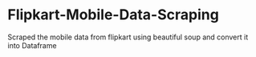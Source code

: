 # Flipkart-Mobile-Data-Scraping
Scraped the mobile data from flipkart using beautiful soup and convert it into Dataframe
